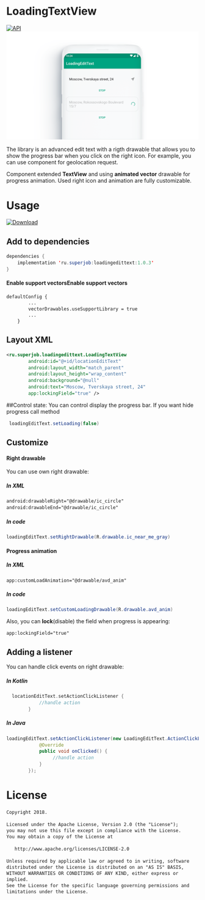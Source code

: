 # LoadingTextView
[![API](https://img.shields.io/badge/API-17%2B-brightgreen.svg?style=flat)](https://android-arsenal.com/api?level=17)
![](https://github.com/superjobru/LoadingEditText/raw/master/images/LocationEdiText.png)


The library is an advanced edit text with a rigth drawable that allows you to show the progress bar when you click on the right icon. For example, you can use component for geolocation request.

Component extended **TextView** and using **animated vector** drawable for progress animation. Used right icon and animation are fully customizable.

# Usage

[ ![Download](https://api.bintray.com/packages/superjob/android/loadingedittext/images/download.svg) ](https://bintray.com/superjob/android/loadingedittext/_latestVersion)
## Add to dependencies
```java
dependencies {
    implementation 'ru.superjob:loadingedittext:1.0.3'
}
```
#### Enable support vectorsEnable support vectors
```
defaultConfig {
		...
		vectorDrawables.useSupportLibrary = true
		...
	}
```

## Layout XML
```xml
<ru.superjob.loadingedittext.LoadingTextView
		android:id="@+id/locationEditText"
		android:layout_width="match_parent"
		android:layout_height="wrap_content"
		android:background="@null"
		android:text="Moscow, Tverskaya street, 24"
		app:lockingField="true" />
```

##Control state:
You can control display the progress bar.
If you want hide progress call method
```java
 loadingEditText.setLoading(false)
```

## Customize

#### Right drawable
You can use own right drawable:

##### In XML
```xml
android:drawableRight="@drawable/ic_circle"
android:drawableEnd="@drawable/ic_circle"
```

##### In code
```java
loadingEditText.setRightDrawable(R.drawable.ic_near_me_gray)
```
#### Progress animation
##### In XML
```xml
app:customLoadAnimation="@drawable/avd_anim"
```

##### In code
```java
loadingEditText.setCustomLoadingDrawable(R.drawable.avd_anim)
```

Also, you can **lock**(disable) the field when progress is appearing:
```
app:lockingField="true"

```

## Adding a listener
You can handle click events on right drawable:

##### In Kotlin
```kotlin
  locationEditText.setActionClickListener {
            //handle action
        }
```

##### In Java
```java
loadingEditText.setActionClickListener(new LoadingEditText.ActionClickListener() {
			@Override
			public void onClicked() {
				 //handle action
			}
		});
```
# License

    Copyright 2018.

    Licensed under the Apache License, Version 2.0 (the "License");
    you may not use this file except in compliance with the License.
    You may obtain a copy of the License at

       http://www.apache.org/licenses/LICENSE-2.0

    Unless required by applicable law or agreed to in writing, software
    distributed under the License is distributed on an "AS IS" BASIS,
    WITHOUT WARRANTIES OR CONDITIONS OF ANY KIND, either express or implied.
    See the License for the specific language governing permissions and
    limitations under the License.
